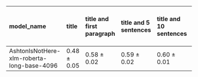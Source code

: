 | model_name                                 | title           | title and first paragraph   | title and 5 sentences   | title and 10 sentences   | title and first sentence each paragraph   | raw text            |
|:-------------------------------------------|:----------------|:----------------------------|:------------------------|:-------------------------|:------------------------------------------|:--------------------|
| AshtonIsNotHere-xlm-roberta-long-base-4096 | 0.48 $\pm$ 0.05 | 0.58 $\pm$ 0.02             | 0.59 $\pm$ 0.02         | 0.60 $\pm$ 0.01          | 0.61 $\pm$ 0.02                           | **0.66 $\pm$ 0.00** |